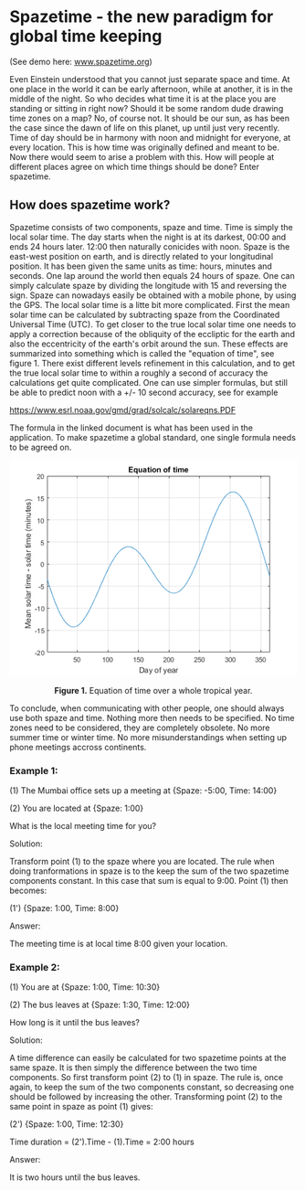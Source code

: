 # Spazetime - the new paradigm for global time keeping

(See demo here: www.spazetime.org)

Even Einstein understood that you cannot just separate space and time. At one place in the world it can be early afternoon, while at another, it is in the middle of the night. So who decides what time it is at the place you are standing or sitting in right now? Should it be some random dude drawing time zones on a map? No, of course not. It should be our sun, as has been the case since the dawn of life on this planet, up until just very recently. Time of day should be in harmony with noon and midnight for everyone, at every location. This is how time was originally defined and meant to be. Now there would seem to arise a problem with this. How will people at different places agree on which time things should be done? Enter spazetime.

## How does spazetime work?

Spazetime consists of two components, spaze and time. Time is simply the local solar time. The day starts when the night is at its darkest, 00:00 and ends 24 hours later. 12:00 then naturally conicides with noon. Spaze is the east-west position on earth, and is directly related to your longitudinal position. It has been given the same units as time: hours, minutes and seconds. One lap around the world then equals 24 hours of spaze. One can simply calculate spaze by dividing the longitude with 15 and reversing the sign. Spaze can nowadays easily be obtained with a mobile phone, by using the GPS. The local solar time is a litte bit more complicated. First the mean solar time can be calculated by subtracting spaze from the Coordinated Universal Time (UTC). To get closer to the true local solar time one needs to apply a correction because of the obliquity of the eccliptic for the earth and also the eccentricity of the earth's orbit around the sun. These effects are summarized into something which is called the "equation of time", see figure 1. There exist different levels refinement in this calculation, and to get the true local solar time to within a roughly a second of accuracy the calculations get quite complicated. One can use simpler formulas, but still be able to predict noon with a +/- 10 second accuracy, see for example

https://www.esrl.noaa.gov/gmd/grad/solcalc/solareqns.PDF

The formula in the linked document is what has been used in the application. To make spazetime a global standard, one single formula needs to be agreed on.

<p align="center"> 
<img src="https://github.com/urban-eriksson/spazetime/blob/master/images/equation-of-time.png">
</p>
<p align="center"><b>Figure 1.</b> Equation of time over a whole tropical year.</p>

To conclude, when communicating with other people, one should always use both spaze and time. Nothing more then needs to be specified. No time zones need to be considered, they are completely obsolete. No more summer time or winter time. No more misunderstandings when setting up phone meetings accross continents.


### Example 1:

(1) The Mumbai office sets up a meeting at {Spaze: -5:00, Time: 14:00}

(2) You are located at {Spaze: 1:00}

What is the local meeting time for you?

Solution:

Transform point (1) to the spaze where you are located. The rule when doing tranformations in spaze
is to the keep the sum of the two spazetime components constant.
In this case that sum is equal to 9:00. Point (1) then becomes:

(1') {Spaze: 1:00, Time: 8:00}

Answer:

The meeting time is at local time 8:00 given your location.

### Example 2:

(1) You are at {Spaze: 1:00, Time: 10:30} 

(2) The bus leaves at {Spaze: 1:30, Time: 12:00}

How long is it until the bus leaves?

Solution:

A time difference can easily be calculated for two spazetime points at the same spaze. It is then simply the difference between the two time components. So first transform point (2) to (1) in spaze. The rule is, once again, to keep the sum of the two components constant, so decreasing one should be followed by increasing the other. Transforming point (2) to the same point in spaze as point (1) gives:

(2') {Spaze: 1:00, Time: 12:30}

Time duration = (2').Time - (1).Time = 2:00 hours

Answer:

It is two hours until the bus leaves.

